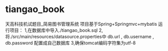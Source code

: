 # tiangao_book
天高科技机试题目_简易图书管理系统
项目基于Spring+Springmvc+mybatis
运行项目：
1,在数据库中导入./tiangao_book.sql
2,将./src/main/resources/datasource.properties中 db.url , db.username , db.password 配置成自己数据库
3,确保tomcat编码字符集为utf-8

